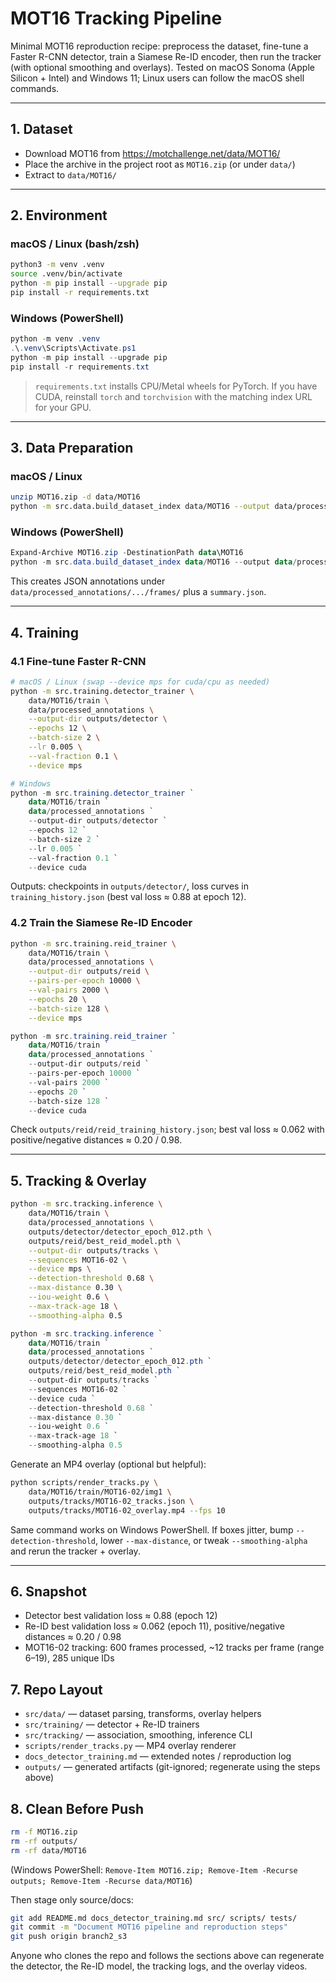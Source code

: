 # MOT16 Tracking Pipeline

Minimal MOT16 reproduction recipe: preprocess the dataset, fine-tune a Faster R-CNN detector, train a Siamese Re-ID encoder, then run the tracker (with optional smoothing and overlays). Tested on macOS Sonoma (Apple Silicon + Intel) and Windows 11; Linux users can follow the macOS shell commands.

---

## 1. Dataset
- Download MOT16 from https://motchallenge.net/data/MOT16/
- Place the archive in the project root as `MOT16.zip` (or under `data/`)
- Extract to `data/MOT16/`

---

## 2. Environment

### macOS / Linux (bash/zsh)
```bash
python3 -m venv .venv
source .venv/bin/activate
python -m pip install --upgrade pip
pip install -r requirements.txt
```

### Windows (PowerShell)
```powershell
python -m venv .venv
.\.venv\Scripts\Activate.ps1
python -m pip install --upgrade pip
pip install -r requirements.txt
```

> `requirements.txt` installs CPU/Metal wheels for PyTorch. If you have CUDA, reinstall `torch` and `torchvision` with the matching index URL for your GPU.

---

## 3. Data Preparation

### macOS / Linux
```bash
unzip MOT16.zip -d data/MOT16
python -m src.data.build_dataset_index data/MOT16 --output data/processed_annotations
```

### Windows (PowerShell)
```powershell
Expand-Archive MOT16.zip -DestinationPath data\MOT16
python -m src.data.build_dataset_index data/MOT16 --output data/processed_annotations
```

This creates JSON annotations under `data/processed_annotations/.../frames/` plus a `summary.json`.

---

## 4. Training

### 4.1 Fine-tune Faster R-CNN
```bash
# macOS / Linux (swap --device mps for cuda/cpu as needed)
python -m src.training.detector_trainer \
    data/MOT16/train \
    data/processed_annotations \
    --output-dir outputs/detector \
    --epochs 12 \
    --batch-size 2 \
    --lr 0.005 \
    --val-fraction 0.1 \
    --device mps
```
```powershell
# Windows
python -m src.training.detector_trainer `
    data/MOT16/train `
    data/processed_annotations `
    --output-dir outputs/detector `
    --epochs 12 `
    --batch-size 2 `
    --lr 0.005 `
    --val-fraction 0.1 `
    --device cuda
```
Outputs: checkpoints in `outputs/detector/`, loss curves in `training_history.json` (best val loss ≈ 0.88 at epoch 12).

### 4.2 Train the Siamese Re-ID Encoder
```bash
python -m src.training.reid_trainer \
    data/MOT16/train \
    data/processed_annotations \
    --output-dir outputs/reid \
    --pairs-per-epoch 10000 \
    --val-pairs 2000 \
    --epochs 20 \
    --batch-size 128 \
    --device mps
```
```powershell
python -m src.training.reid_trainer `
    data/MOT16/train `
    data/processed_annotations `
    --output-dir outputs/reid `
    --pairs-per-epoch 10000 `
    --val-pairs 2000 `
    --epochs 20 `
    --batch-size 128 `
    --device cuda
```
Check `outputs/reid/reid_training_history.json`; best val loss ≈ 0.062 with positive/negative distances ≈ 0.20 / 0.98.

---

## 5. Tracking & Overlay
```bash
python -m src.tracking.inference \
    data/MOT16/train \
    data/processed_annotations \
    outputs/detector/detector_epoch_012.pth \
    outputs/reid/best_reid_model.pth \
    --output-dir outputs/tracks \
    --sequences MOT16-02 \
    --device mps \
    --detection-threshold 0.68 \
    --max-distance 0.30 \
    --iou-weight 0.6 \
    --max-track-age 18 \
    --smoothing-alpha 0.5
```
```powershell
python -m src.tracking.inference `
    data/MOT16/train `
    data/processed_annotations `
    outputs/detector/detector_epoch_012.pth `
    outputs/reid/best_reid_model.pth `
    --output-dir outputs/tracks `
    --sequences MOT16-02 `
    --device cuda `
    --detection-threshold 0.68 `
    --max-distance 0.30 `
    --iou-weight 0.6 `
    --max-track-age 18 `
    --smoothing-alpha 0.5
```

Generate an MP4 overlay (optional but helpful):
```bash
python scripts/render_tracks.py \
    data/MOT16/train/MOT16-02/img1 \
    outputs/tracks/MOT16-02_tracks.json \
    outputs/tracks/MOT16-02_overlay.mp4 --fps 10
```
Same command works on Windows PowerShell. If boxes jitter, bump `--detection-threshold`, lower `--max-distance`, or tweak `--smoothing-alpha` and rerun the tracker + overlay.

---

## 6. Snapshot
- Detector best validation loss ≈ 0.88 (epoch 12)
- Re-ID best validation loss ≈ 0.062 (epoch 11), positive/negative distances ≈ 0.20 / 0.98
- MOT16-02 tracking: 600 frames processed, ~12 tracks per frame (range 6–19), 285 unique IDs

## 7. Repo Layout
- `src/data/` — dataset parsing, transforms, overlay helpers
- `src/training/` — detector + Re-ID trainers
- `src/tracking/` — association, smoothing, inference CLI
- `scripts/render_tracks.py` — MP4 overlay renderer
- `docs_detector_training.md` — extended notes / reproduction log
- `outputs/` — generated artifacts (git-ignored; regenerate using the steps above)

## 8. Clean Before Push
```bash
rm -f MOT16.zip
rm -rf outputs/
rm -rf data/MOT16
```
(Windows PowerShell: `Remove-Item MOT16.zip; Remove-Item -Recurse outputs; Remove-Item -Recurse data/MOT16`)

Then stage only source/docs:
```bash
git add README.md docs_detector_training.md src/ scripts/ tests/
git commit -m "Document MOT16 pipeline and reproduction steps"
git push origin branch2_s3
```

Anyone who clones the repo and follows the sections above can regenerate the detector, the Re-ID model, the tracking logs, and the overlay videos.
